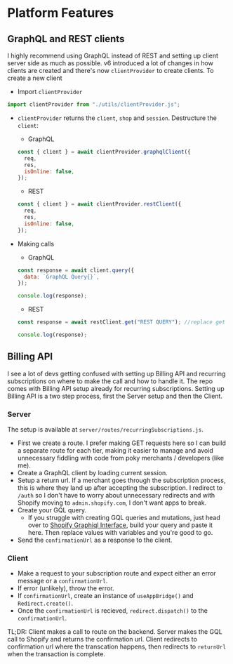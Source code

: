 # Platform Features

## GraphQL and REST clients

I highly recommend using GraphQL instead of REST and setting up client server side as much as possible. v6 introduced a lot of changes in how clients are created and there's now `clientProvider` to create clients. To create a new client

- Import `clientProvider`

```javascript
import clientProvider from "./utils/clientProvider.js";
```

- `clientProvider` returns the `client`, `shop` and `session`. Destructure the `client`:

  - GraphQL

  ```javascript
  const { client } = await clientProvider.graphqlClient({
    req,
    res,
    isOnline: false,
  });
  ```

  - REST

  ```javascript
  const { client } = await clientProvider.restClient({
    req,
    res,
    isOnline: false,
  });
  ```

- Making calls

  - GraphQL

  ```javascript
  const response = await client.query({
    data: `GraphQL Query{}`,
  });

  console.log(response);
  ```

  - REST

  ```javascript
  const response = await restClient.get("REST QUERY"); //replace get with post/put/delete for your query type

  console.log(response);
  ```

## Billing API

I see a lot of devs getting confused with setting up Billing API and recurring subscriptions on where to make the call and how to handle it. The repo comes with Billing API setup already for recurring subscriptions. Setting up Billing API is a two step process, first the Server setup and then the Client.

### Server

The setup is available at `server/routes/recurringSubscriptions.js`.

- First we create a route. I prefer making GET requests here so I can build a separate route for each tier, making it easier to manage and avoid unnecessary fiddling with code from poky merchants / developers (like me).
- Create a GraphQL client by loading current session.
- Setup a return url. If a merchant goes through the subscription process, this is where they land up after accepting the subscription. I redirect to `/auth` so I don't have to worry about unnecessary redirects and with Shopify moving to `admin.shopify.com`, I don't want apps to break.
- Create your GQL query.
  - If you struggle with creating GQL queries and mutations, just head over to [Shopify Graphiql Interface](https://shopify.dev/graphiql/admin-graphiql), build your query and paste it here. Then replace values with variables and you're good to go.
- Send the `confirmationUrl` as a response to the client.

### Client

- Make a request to your subscription route and expect either an error message or a `confirmationUrl`.
- If error (unlikely), throw the error.
- If `confirmationUrl`, create an instance of `useAppBridge()` and `Redirect.create()`.
- Once the `confirmationUrl` is recieved, `redirect.dispatch()` to the `confirmationUrl`.

TL;DR: Client makes a call to route on the backend. Server makes the GQL call to Shopify and returns the confirmation url. Client redirects to confirmation url where the transcation happens, then redirects to `returnUrl` when the transaction is complete.
